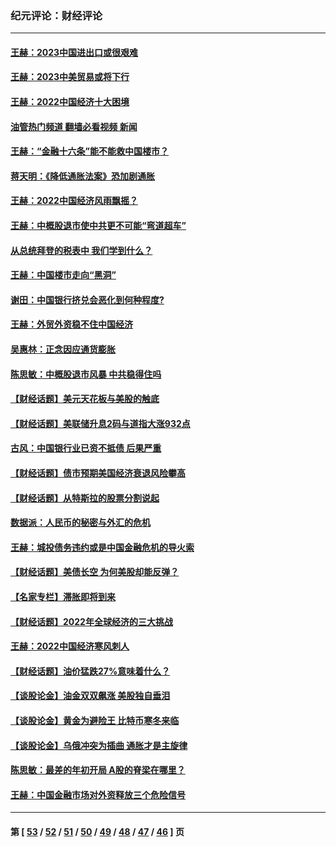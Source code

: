 ### 纪元评论：财经评论
---
#### [王赫：2023中国进出口或很艰难](../../pages/nsc1026/n13911515.md?02060330) 
#### [王赫：2023中美贸易或将下行](../../pages/nsc1026/n13899005.md?02060330) 
#### [王赫：2022中国经济十大困境](../../pages/nsc1026/n13883766.md?02060330) 
#### [油管热门频道 翻墙必看视频 新闻](ok?02060330)
#### [王赫：“金融十六条”能不能救中国楼市？](../../pages/nsc1026/n13868431.md?02060330) 
#### [蒋天明：《降低通胀法案》恐加剧通胀](../../pages/nsc1026/n13806996.md?02060330) 
#### [王赫：2022中国经济风雨飘摇？](../../pages/nsc1026/n13803207.md?02060330) 
#### [王赫：中概股退市使中共更不可能“弯道超车”](../../pages/nsc1026/n13802858.md?02060330) 
#### [从总统拜登的税表中 我们学到什么？](../../pages/nsc1026/n13773081.md?02060330) 
#### [王赫：中国楼市走向“黑洞”](../../pages/nsc1026/n13770647.md?02060330) 
#### [谢田：中国银行挤兑会恶化到何种程度?](../../pages/nsc1026/n13766965.md?02060330) 
#### [王赫：外贸外资稳不住中国经济](../../pages/nsc1026/n13753933.md?02060330) 
#### [吴惠林：正念因应通货膨胀](../../pages/nsc1026/n13750350.md?02060330) 
#### [陈思敏：中概股退市风暴 中共稳得住吗](../../pages/nsc1026/n13738978.md?02060330) 
#### [【财经话题】美元天花板与美股的触底](../../pages/nsc1026/n13736495.md?02060330) 
#### [【财经话题】美联储升息2码与道指大涨932点](../../pages/nsc1026/n13727377.md?02060330) 
#### [古风：中国银行业已资不抵债 后果严重](../../pages/nsc1026/n13726111.md?02060330) 
#### [【财经话题】债市预期美国经济衰退风险攀高](../../pages/nsc1026/n13698043.md?02060330) 
#### [【财经话题】从特斯拉的股票分割说起](../../pages/nsc1026/n13679733.md?02060330) 
#### [数据派：人民币的秘密与外汇的危机](../../pages/nsc1026/n13667092.md?02060330) 
#### [王赫：城投债务违约或是中国金融危机的导火索](../../pages/nsc1026/n13665322.md?02060330) 
#### [【财经话题】美债长空 为何美股却能反弹？](../../pages/nsc1026/n13665895.md?02060330) 
#### [【名家专栏】滞胀即将到来](../../pages/nsc1026/n13658171.md?02060330) 
#### [【财经话题】2022年全球经济的三大挑战](../../pages/nsc1026/n13654423.md?02060330) 
#### [王赫：2022中国经济寒风刺人](../../pages/nsc1026/n13651403.md?02060330) 
#### [【财经话题】油价猛跌27%意味着什么？](../../pages/nsc1026/n13648767.md?02060330) 
#### [【谈股论金】油金双双飙涨 美股独自垂泪](../../pages/nsc1026/n13631742.md?02060330) 
#### [【谈股论金】黄金为避险王 比特币寒冬来临](../../pages/nsc1026/n13600406.md?02060330) 
#### [【谈股论金】乌俄冲突为插曲 通胀才是主旋律](../../pages/nsc1026/n13576797.md?02060330) 
#### [陈思敏：最差的年初开局 A股的脊梁在哪里？](../../pages/nsc1026/n13558359.md?02060330) 
#### [王赫：中国金融市场对外资释放三个危险信号](../../pages/nsc1026/n13546389.md?02060330) 

---
#### 第 [ [53](./53.md?02060330) / [52](./52.md?02060330) / [51](./51.md?02060330) / [50](./50.md?02060330) / [49](./49.md?02060330) / [48](./48.md?02060330) / [47](./47.md?02060330) / [46](./46.md?02060330) ] 页
